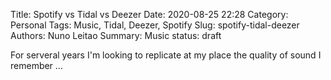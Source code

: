 Title: Spotify vs Tidal vs Deezer
Date: 2020-08-25 22:28
Category: Personal
Tags: Music, Tidal, Deezer, Spotify
Slug: spotify-tidal-deezer
Authors: Nuno Leitao
Summary: Music
status: draft

For serveral years I'm looking to replicate at my place the quality of sound I remember ...